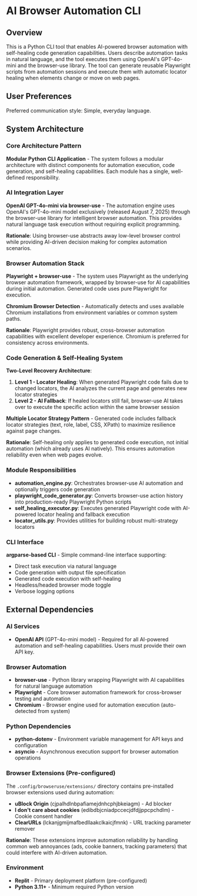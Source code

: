 # AI Browser Automation CLI

## Overview

This is a Python CLI tool that enables AI-powered browser automation with self-healing code generation capabilities. Users describe automation tasks in natural language, and the tool executes them using OpenAI's GPT-4o-mini and the browser-use library. The tool can generate reusable Playwright scripts from automation sessions and execute them with automatic locator healing when elements change or move on web pages.

## User Preferences

Preferred communication style: Simple, everyday language.

## System Architecture

### Core Architecture Pattern

**Modular Python CLI Application** - The system follows a modular architecture with distinct components for automation execution, code generation, and self-healing capabilities. Each module has a single, well-defined responsibility.

### AI Integration Layer

**OpenAI GPT-4o-mini via browser-use** - The automation engine uses OpenAI's GPT-4o-mini model exclusively (released August 7, 2025) through the browser-use library for intelligent browser automation. This provides natural language task execution without requiring explicit programming.

**Rationale**: Using browser-use abstracts away low-level browser control while providing AI-driven decision making for complex automation scenarios.

### Browser Automation Stack

**Playwright + browser-use** - The system uses Playwright as the underlying browser automation framework, wrapped by browser-use for AI capabilities during initial automation. Generated code uses pure Playwright for execution.

**Chromium Browser Detection** - Automatically detects and uses available Chromium installations from environment variables or common system paths.

**Rationale**: Playwright provides robust, cross-browser automation capabilities with excellent developer experience. Chromium is preferred for consistency across environments.

### Code Generation & Self-Healing System

**Two-Level Recovery Architecture**:
1. **Level 1 - Locator Healing**: When generated Playwright code fails due to changed locators, the AI analyzes the current page and generates new locator strategies
2. **Level 2 - AI Fallback**: If healed locators still fail, browser-use AI takes over to execute the specific action within the same browser session

**Multiple Locator Strategy Pattern** - Generated code includes fallback locator strategies (text, role, label, CSS, XPath) to maximize resilience against page changes.

**Rationale**: Self-healing only applies to generated code execution, not initial automation (which already uses AI natively). This ensures automation reliability even when web pages evolve.

### Module Responsibilities

- **automation_engine.py**: Orchestrates browser-use AI automation and optionally triggers code generation
- **playwright_code_generator.py**: Converts browser-use action history into production-ready Playwright Python scripts
- **self_healing_executor.py**: Executes generated Playwright code with AI-powered locator healing and fallback execution
- **locator_utils.py**: Provides utilities for building robust multi-strategy locators

### CLI Interface

**argparse-based CLI** - Simple command-line interface supporting:
- Direct task execution via natural language
- Code generation with output file specification
- Generated code execution with self-healing
- Headless/headed browser mode toggle
- Verbose logging options

## External Dependencies

### AI Services
- **OpenAI API** (GPT-4o-mini model) - Required for all AI-powered automation and self-healing capabilities. Users must provide their own API key.

### Browser Automation
- **browser-use** - Python library wrapping Playwright with AI capabilities for natural language automation
- **Playwright** - Core browser automation framework for cross-browser testing and automation
- **Chromium** - Browser engine used for automation execution (auto-detected from system)

### Python Dependencies
- **python-dotenv** - Environment variable management for API keys and configuration
- **asyncio** - Asynchronous execution support for browser automation operations

### Browser Extensions (Pre-configured)
The `.config/browseruse/extensions/` directory contains pre-installed browser extensions used during automation:
- **uBlock Origin** (cjpalhdlnbpafiamejdnhcphjbkeiagm) - Ad blocker
- **I don't care about cookies** (edibdbjcniadpccecjdfdjjppcpchdlm) - Cookie consent handler
- **ClearURLs** (lckanjgmijmafbedllaakclkaicjfmnk) - URL tracking parameter remover

**Rationale**: These extensions improve automation reliability by handling common web annoyances (ads, cookie banners, tracking parameters) that could interfere with AI-driven automation.

### Environment
- **Replit** - Primary deployment platform (pre-configured)
- **Python 3.11+** - Minimum required Python version